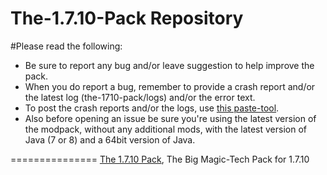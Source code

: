 The-1.7.10-Pack Repository
===============
#Please read the following:

- Be sure to report any bug and/or leave suggestion to help improve the pack.
- When you do report a bug, remember to provide a crash report and/or the latest log (the-1710-pack/logs) and/or the error text.
- To post the crash reports and/or the logs, use [this paste-tool](http://paste.ubuntu.com).
- Also before opening an issue be sure you're using the latest version of the modpack, without any additional mods, with the latest version of Java (7 or 8) and a 64bit version of Java.

===============
[The 1.7.10 Pack](http://bit.ly/The-1-7-10-Pack), The Big Magic-Tech Pack for 1.7.10
